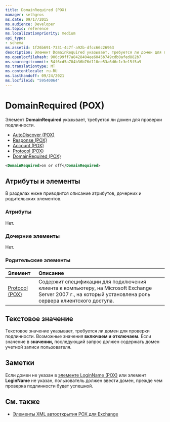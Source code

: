 ```yaml
---
title: DomainRequired (POX)
manager: sethgros
ms.date: 09/17/2015
ms.audience: Developer
ms.topic: reference
ms.localizationpriority: medium
api_type:
- schema
ms.assetid: 1f26b691-7331-4c7f-a92b-dfcc66c26963
description: Элемент DomainRequired указывает, требуется ли домен для проверки подлинности.
ms.openlocfilehash: 906c99ff7a8428404ee6045b749cdb0afed882b7
ms.sourcegitcommit: 54f6cd5a704b36b76d110ee53a6d6c1c3e15f5a9
ms.translationtype: MT
ms.contentlocale: ru-RU
ms.lasthandoff: 09/24/2021
ms.locfileid: "59540064"
---
```

# <a name="domainrequired-pox"></a>DomainRequired (POX)

Элемент **DomainRequired** указывает, требуется ли домен для проверки подлинности. 
  
- [AutoDiscover (POX)](autodiscover-pox.md)  
- [Response (POX)](response-pox.md) 
- [Account (POX)](account-pox.md)  
- [Protocol (POX)](protocol-pox.md)  
- [DomainRequired (POX)](domainrequired-pox.md)
  
```xml
<DomainRequired>on or off</DomainRequired>
```

## <a name="attributes-and-elements"></a>Атрибуты и элементы

В разделах ниже приводится описание атрибутов, дочерних и родительских элементов.
  
### <a name="attributes"></a>Атрибуты

Нет.
  
### <a name="child-elements"></a>Дочерние элементы

Нет.
  
### <a name="parent-elements"></a>Родительские элементы

|**Элемент**|**Описание**|
|:-----|:-----|
|[Protocol (POX)](protocol-pox.md) <br/> |Содержит спецификации для подключения клиента к компьютеру, на Microsoft Exchange Server 2007 г., на который установлена роль сервера клиентского доступа.  <br/> |
   
## <a name="text-value"></a>Текстовое значение

Текстовое значение указывает, требуется ли домен для проверки подлинности. Возможные значения **включаем и** **отключаем.** Если значение в **значении,** последующий запрос должен содержать домен учетной записи пользователя.
  
## <a name="remarks"></a>Заметки

Если домен не указан в [элементе LoginName (POX)](loginname-pox.md) или элемент **LoginName** не указан, пользователь должен ввести домен, прежде чем проверка подлинности будет успешной. 
  
## <a name="see-also"></a>См. также

- [Элементы XML автооткрытия POX для Exchange](pox-autodiscover-xml-elements-for-exchange.md)

